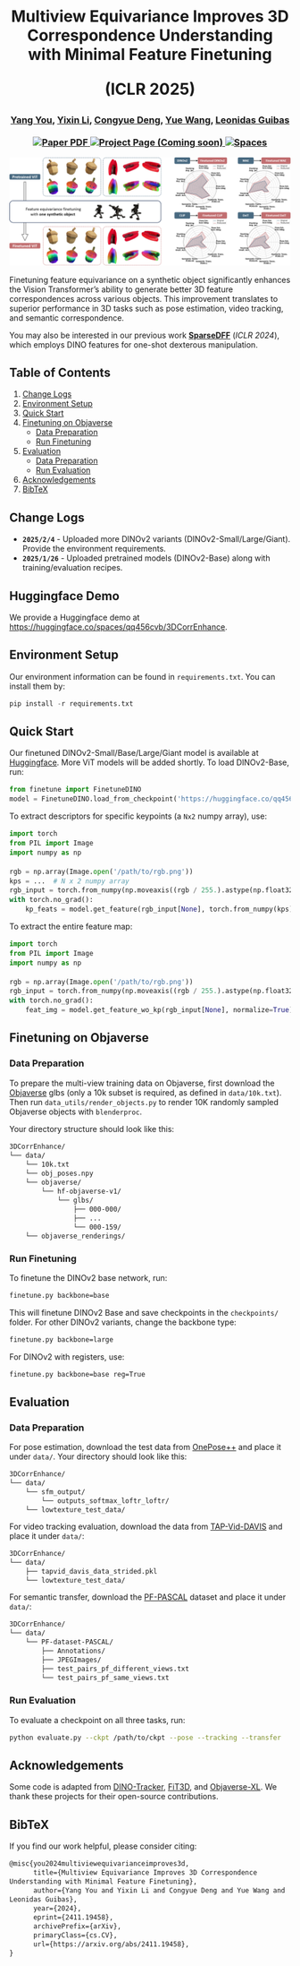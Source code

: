 <h1 align="center">
Multiview Equivariance Improves 3D Correspondence Understanding with Minimal Feature Finetuning

 (ICLR 2025)
</h1>

<div align="center">
  <h3>
    <a href="https://qq456cvb.github.io">Yang You</a>, <a href="https://github.com/yixinliii">Yixin Li</a>, <a href="https://cs.stanford.edu/~congyue/">Congyue Deng</a>, <a href="https://yuewang.xyz/">Yue Wang</a>, <a href="https://geometry.stanford.edu/">Leonidas Guibas</a>
    <br><br>
    <a href='https://arxiv.org/abs/2411.19458'>
      <img src='https://img.shields.io/badge/Arxiv-PDF-orange?style=flat&logo=arxiv&logoColor=orange' alt='Paper PDF'>
    </a>
    <a href='#'>
      <img src='https://img.shields.io/badge/Project-Page-green?style=flat&logo=googlechrome&logoColor=green' alt='Project Page (Coming soon)'>
    </a>
    <a href="https://huggingface.co/spaces/qq456cvb/3DCorrEnhance">
        <img alt="Spaces" src="https://img.shields.io/badge/%F0%9F%A4%97%20Hugging%20Face-Spaces-blue">
    </a>
    <br>
  </h3>
</div>

![teaser](./teaser.png)  

Finetuning feature equivariance on a synthetic object significantly enhances the Vision Transformer’s ability to generate better 3D feature correspondences across various objects. This improvement translates to superior performance in 3D tasks such as pose estimation, video tracking, and semantic correspondence.

You may also be interested in our previous work **[SparseDFF](https://helloqxwang.github.io/SparseDFF/)** (*ICLR 2024*), which employs DINO features for one-shot dexterous manipulation.

## Table of Contents
1. [Change Logs](#change-logs)
2. [Environment Setup](#environment-setup)
3. [Quick Start](#quick-start)
4. [Finetuning on Objaverse](#finetuning-on-objaverse)
   - [Data Preparation](#data-preparation)
   - [Run Finetuning](#run-finetuning)
5. [Evaluation](#evaluation)
   - [Data Preparation](#data-preparation-1)
   - [Run Evaluation](#run-evaluation)
6. [Acknowledgements](#acknowledgements)
7. [BibTeX](#bibtex)

## Change Logs
- **`2025/2/4`** - Uploaded more DINOv2 variants (DINOv2-Small/Large/Giant). Provide the environment requirements.
- **`2025/1/26`** - Uploaded pretrained models (DINOv2-Base) along with training/evaluation recipes.

## Huggingface Demo  
We provide a Huggingface demo at https://huggingface.co/spaces/qq456cvb/3DCorrEnhance.

## Environment Setup  
Our environment information can be found in `requirements.txt`. You can install them by:
```python
pip install -r requirements.txt
```

## Quick Start  
Our finetuned DINOv2-Small/Base/Large/Giant model is available at [Huggingface](https://huggingface.co/qq456cvb/3DCorrEnhance/tree/main). More ViT models will be added shortly. To load DINOv2-Base, run:

```python
from finetune import FinetuneDINO
model = FinetuneDINO.load_from_checkpoint('https://huggingface.co/qq456cvb/3DCorrEnhance/resolve/main/dinov2_base.ckpt', r=4, backbone_size='base').eval().cuda()
```

To extract descriptors for specific keypoints (a `Nx2` numpy array), use:

```python
import torch
from PIL import Image
import numpy as np

rgb = np.array(Image.open('/path/to/rgb.png'))
kps = ...  # N x 2 numpy array
rgb_input = torch.from_numpy(np.moveaxis((rgb / 255.).astype(np.float32), -1, 0)).cuda()
with torch.no_grad():
    kp_feats = model.get_feature(rgb_input[None], torch.from_numpy(kps).cuda()[None], normalize=True)[0]  # N x F torch tensor
```

To extract the entire feature map:

```python
import torch
from PIL import Image
import numpy as np

rgb = np.array(Image.open('/path/to/rgb.png'))
rgb_input = torch.from_numpy(np.moveaxis((rgb / 255.).astype(np.float32), -1, 0)).cuda()
with torch.no_grad():
    feat_img = model.get_feature_wo_kp(rgb_input[None], normalize=True)[0]  # H x W x F torch tensor
```

## Finetuning on Objaverse

### Data Preparation
To prepare the multi-view training data on Objaverse, first download the [Objaverse](https://github.com/allenai/objaverse-xl) glbs (only a 10k subset is required, as defined in `data/10k.txt`). Then run `data_utils/render_objects.py` to render 10K randomly sampled Objaverse objects with `blenderproc`.

Your directory structure should look like this:

```
3DCorrEnhance/
└── data/
    └── 10k.txt
    └── obj_poses.npy
    └── objaverse/
        └── hf-objaverse-v1/
            └── glbs/
                ├── 000-000/
                ├── ...
                └── 000-159/
    └── objaverse_renderings/
```

### Run Finetuning
To finetune the DINOv2 base network, run:

```bash
finetune.py backbone=base
```

This will finetune DINOv2 Base and save checkpoints in the `checkpoints/` folder. For other DINOv2 variants, change the backbone type:

```bash
finetune.py backbone=large
```

For DINOv2 with registers, use:

```bash
finetune.py backbone=base reg=True
```

## Evaluation

### Data Preparation

For pose estimation, download the test data from [OnePose++](https://github.com/zju3dv/OnePose_Plus_Plus) and place it under `data/`. Your directory should look like this:

```
3DCorrEnhance/
└── data/
    └── sfm_output/
        └── outputs_softmax_loftr_loftr/
    └── lowtexture_test_data/
```

For video tracking evaluation, download the data from [TAP-Vid-DAVIS](https://github.com/google-deepmind/tapnet/tree/main/tapnet/tapvid) and place it under `data/`:

```
3DCorrEnhance/
└── data/
    ├── tapvid_davis_data_strided.pkl
    └── lowtexture_test_data/
```

For semantic transfer, download the [PF-PASCAL](https://www.di.ens.fr/willow/research/proposalflow/) dataset and place it under `data/`:

```
3DCorrEnhance/
└── data/
    └── PF-dataset-PASCAL/
        ├── Annotations/
        ├── JPEGImages/
        ├── test_pairs_pf_different_views.txt
        └── test_pairs_pf_same_views.txt
```

### Run Evaluation
To evaluate a checkpoint on all three tasks, run:

```bash
python evaluate.py --ckpt /path/to/ckpt --pose --tracking --transfer
```

## Acknowledgements  
Some code is adapted from [DINO-Tracker](https://dino-tracker.github.io/), [FiT3D](https://github.com/ywyue/FiT3D), and [Objaverse-XL](https://github.com/allenai/objaverse-xl). We thank these projects for their open-source contributions.

## BibTeX  
If you find our work helpful, please consider citing:

```
@misc{you2024multiviewequivarianceimproves3d,
      title={Multiview Equivariance Improves 3D Correspondence Understanding with Minimal Feature Finetuning}, 
      author={Yang You and Yixin Li and Congyue Deng and Yue Wang and Leonidas Guibas},
      year={2024},
      eprint={2411.19458},
      archivePrefix={arXiv},
      primaryClass={cs.CV},
      url={https://arxiv.org/abs/2411.19458}, 
}
```